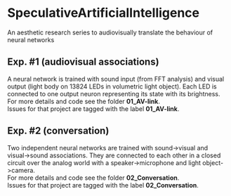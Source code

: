 # SpeculativeArtificialIntelligence
An aesthetic research series to audiovisually translate the behaviour of neural networks

## Exp. #1 (audiovisual associations)
A neural network is trained with sound input (from FFT analysis) and visual output (light body on 13824 LEDs in volumetric light object). Each LED is connected to one output neuron representing its state with its brightness. <br>
For more details and code see the folder <b>01_AV-link</b>. <br>
Issues for that project are tagged with the label <b>01_AV-link</b>.

## Exp. #2 (conversation)
Two independent neural networks are trained with sound->visual and visual->sound associations. They are connected to each other in a closed circuit over the analog world with a speaker->microphone and light object->camera. <br>
For more details and code see the folder <b>02_Conversation</b>. <br>
Issues for that project are tagged with the label <b>02_Conversation</b>.
